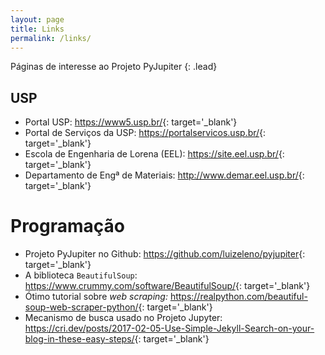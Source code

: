 ```yaml
---
layout: page
title: Links
permalink: /links/
---
```


Páginas de interesse ao Projeto PyJupiter
{: .lead}

## USP

- Portal USP: <https://www5.usp.br/>{: target='_blank'}
- Portal de Serviços da USP: <https://portalservicos.usp.br/>{: target='_blank'}
- Escola de Engenharia de Lorena (EEL): <https://site.eel.usp.br/>{: target='_blank'}
- Departamento de Engª de Materiais: <http://www.demar.eel.usp.br/>{: target='_blank'}

# Programação

- Projeto PyJupiter no Github: <https://github.com/luizeleno/pyjupiter>{: target='_blank'}
- A biblioteca `BeautifulSoup`: <https://www.crummy.com/software/BeautifulSoup/>{: target='_blank'}
- Ótimo tutorial sobre _web scraping:_ <https://realpython.com/beautiful-soup-web-scraper-python/>{: target='_blank'}
- Mecanismo de busca usado no Projeto Jupyter: <https://cri.dev/posts/2017-02-05-Use-Simple-Jekyll-Search-on-your-blog-in-these-easy-steps/>{: target='_blank'}
